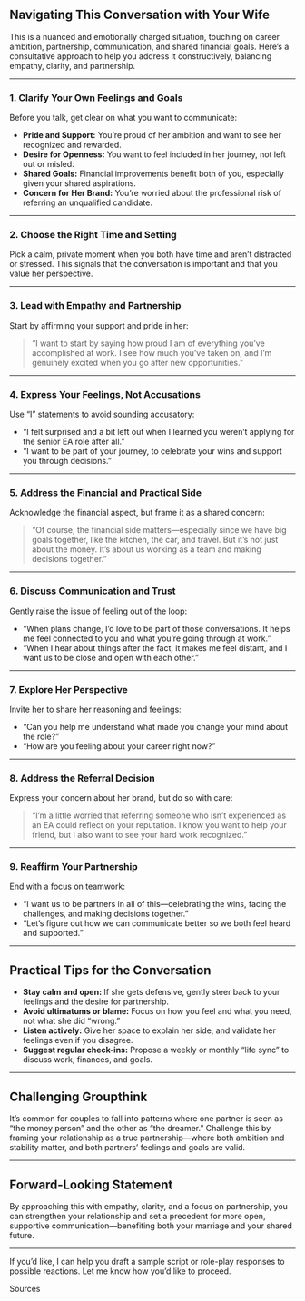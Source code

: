 ## Navigating This Conversation with Your Wife

This is a nuanced and emotionally charged situation, touching on career ambition, partnership, communication, and shared financial goals. Here’s a consultative approach to help you address it constructively, balancing empathy, clarity, and partnership.

---

### **1. Clarify Your Own Feelings and Goals**

Before you talk, get clear on what you want to communicate:
- **Pride and Support:** You’re proud of her ambition and want to see her recognized and rewarded.
- **Desire for Openness:** You want to feel included in her journey, not left out or misled.
- **Shared Goals:** Financial improvements benefit both of you, especially given your shared aspirations.
- **Concern for Her Brand:** You’re worried about the professional risk of referring an unqualified candidate.

---

### **2. Choose the Right Time and Setting**

Pick a calm, private moment when you both have time and aren’t distracted or stressed. This signals that the conversation is important and that you value her perspective.

---

### **3. Lead with Empathy and Partnership**

Start by affirming your support and pride in her:
> “I want to start by saying how proud I am of everything you’ve accomplished at work. I see how much you’ve taken on, and I’m genuinely excited when you go after new opportunities.”

---

### **4. Express Your Feelings, Not Accusations**

Use “I” statements to avoid sounding accusatory:
- “I felt surprised and a bit left out when I learned you weren’t applying for the senior EA role after all.”
- “I want to be part of your journey, to celebrate your wins and support you through decisions.”

---

### **5. Address the Financial and Practical Side**

Acknowledge the financial aspect, but frame it as a shared concern:
> “Of course, the financial side matters—especially since we have big goals together, like the kitchen, the car, and travel. But it’s not just about the money. It’s about us working as a team and making decisions together.”

---

### **6. Discuss Communication and Trust**

Gently raise the issue of feeling out of the loop:
- “When plans change, I’d love to be part of those conversations. It helps me feel connected to you and what you’re going through at work.”
- “When I hear about things after the fact, it makes me feel distant, and I want us to be close and open with each other.”

---

### **7. Explore Her Perspective**

Invite her to share her reasoning and feelings:
- “Can you help me understand what made you change your mind about the role?”
- “How are you feeling about your career right now?”

---

### **8. Address the Referral Decision**

Express your concern about her brand, but do so with care:
> “I’m a little worried that referring someone who isn’t experienced as an EA could reflect on your reputation. I know you want to help your friend, but I also want to see your hard work recognized.”

---

### **9. Reaffirm Your Partnership**

End with a focus on teamwork:
- “I want us to be partners in all of this—celebrating the wins, facing the challenges, and making decisions together.”
- “Let’s figure out how we can communicate better so we both feel heard and supported.”

---

## **Practical Tips for the Conversation**

- **Stay calm and open:** If she gets defensive, gently steer back to your feelings and the desire for partnership.
- **Avoid ultimatums or blame:** Focus on how you feel and what you need, not what she did “wrong.”
- **Listen actively:** Give her space to explain her side, and validate her feelings even if you disagree.
- **Suggest regular check-ins:** Propose a weekly or monthly “life sync” to discuss work, finances, and goals.

---

## **Challenging Groupthink**

It’s common for couples to fall into patterns where one partner is seen as “the money person” and the other as “the dreamer.” Challenge this by framing your relationship as a true partnership—where both ambition and stability matter, and both partners’ feelings and goals are valid.

---

## **Forward-Looking Statement**

By approaching this with empathy, clarity, and a focus on partnership, you can strengthen your relationship and set a precedent for more open, supportive communication—benefiting both your marriage and your shared future.

---

If you’d like, I can help you draft a sample script or role-play responses to possible reactions. Let me know how you’d like to proceed.

Sources

